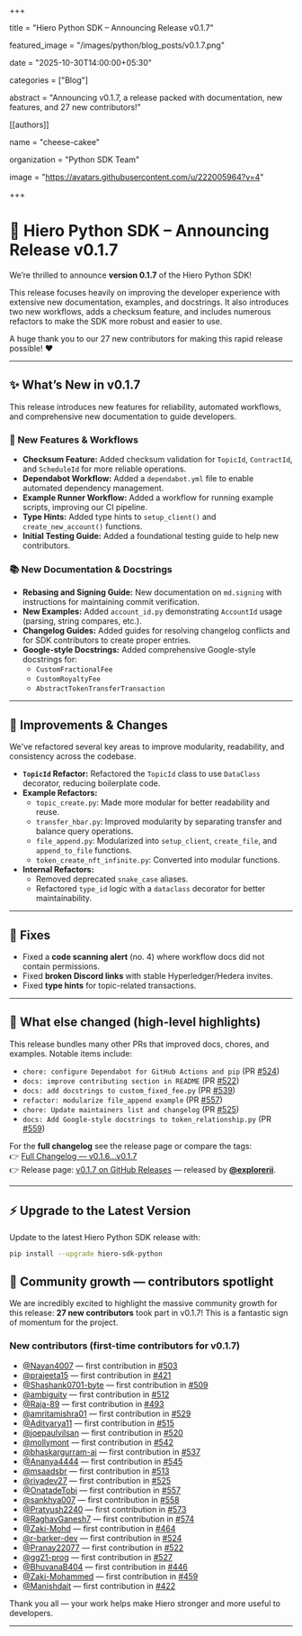 +++

title          = "Hiero Python SDK – Announcing Release v0.1.7"

featured_image = "/images/python/blog_posts/v0.1.7.png"

date           = "2025-10-30T14:00:00+05:30"

categories     = ["Blog"]

abstract       = "Announcing v0.1.7, a release packed with documentation, new features, and 27 new contributors!"

[[authors]]

  name         = "cheese-cakee"
  
  organization = "Python SDK Team"
  
  image        = "https://avatars.githubusercontent.com/u/222005964?v=4"
  
+++

# 🚀 Hiero Python SDK – Announcing Release v0.1.7

We’re thrilled to announce **version 0.1.7** of the Hiero Python SDK!

This release focuses heavily on improving the developer experience with extensive new documentation, examples, and docstrings. It also introduces two new workflows, adds a checksum feature, and includes numerous refactors to make the SDK more robust and easier to use.

A huge thank you to our 27 new contributors for making this rapid release possible! ❤️

---

## ✨ What’s New in v0.1.7

This release introduces new features for reliability, automated workflows, and comprehensive new documentation to guide developers.

### 🧾 New Features & Workflows
- **Checksum Feature:** Added checksum validation for `TopicId`, `ContractId`, and `ScheduleId` for more reliable operations.
- **Dependabot Workflow:** Added a `dependabot.yml` file to enable automated dependency management.
- **Example Runner Workflow:** Added a workflow for running example scripts, improving our CI pipeline.
- **Type Hints:** Added type hints to `setup_client()` and `create_new_account()` functions.
- **Initial Testing Guide:** Added a foundational testing guide to help new contributors.

### 📚 New Documentation & Docstrings
- **Rebasing and Signing Guide:** New documentation on `md.signing` with instructions for maintaining commit verification.
- **New Examples:** Added `account_id.py` demonstrating `AccountId` usage (parsing, string compares, etc.).
- **Changelog Guides:** Added guides for resolving changelog conflicts and for SDK contributors to create proper entries.
- **Google-style Docstrings:** Added comprehensive Google-style docstrings for:
  - `CustomFractionalFee`
  - `CustomRoyaltyFee`
  - `AbstractTokenTransferTransaction`

---

## 🔄 Improvements & Changes
We've refactored several key areas to improve modularity, readability, and consistency across the codebase.

- **`TopicId` Refactor:** Refactored the `TopicId` class to use `DataClass` decorator, reducing boilerplate code.
- **Example Refactors:**
  - `topic_create.py`: Made more modular for better readability and reuse.
  - `transfer_hbar.py`: Improved modularity by separating transfer and balance query operations.
  - `file_append.py`: Modularized into `setup_client`, `create_file`, and `append_to_file` functions.
  - `token_create_nft_infinite.py`: Converted into modular functions.
- **Internal Refactors:**
  - Removed deprecated `snake_case` aliases.
  - Refactored `type_id` logic with a `dataclass` decorator for better maintainability.

---

## 🐞 Fixes
- Fixed a **code scanning alert** (no. 4) where workflow docs did not contain permissions.
- Fixed **broken Discord links** with stable Hyperledger/Hedera invites.
- Fixed **type hints** for topic-related transactions.

---

## 📌 What else changed (high-level highlights)

This release bundles many other PRs that improved docs, chores, and examples. Notable items include:
- `chore: configure Dependabot for GitHub Actions and pip` (PR [#524](https://github.com/hiero-ledger/hiero-sdk-python/pull/524))
- `docs: improve contributing section in README` (PR [#522](https://github.com/hiero-ledger/hiero-sdk-python/pull/522))
- `docs: add docstrings to custom_fixed_fee.py` (PR [#539](https://github.com/hiero-ledger/hiero-sdk-python/pull/539))
- `refactor: modularize file_append example` (PR [#557](https://github.com/hiero-ledger/hiero-sdk-python/pull/557))
- `chore: Update maintainers list and changelog` (PR [#525](https://github.com/hiero-ledger/hiero-sdk-python/pull/525))
- `docs: Add Google-style docstrings to token_relationship.py` (PR [#559](https://github.com/hiero-ledger/hiero-sdk-python/pull/559))

For the **full changelog** see the release page or compare the tags:  
👉 [Full Changelog — v0.1.6...v0.1.7](https://github.com/hiero-ledger/hiero-sdk-python/compare/v0.1.6...v0.1.7)  
👉 Release page: [v0.1.7 on GitHub Releases](https://github.com/hiero-ledger/hiero-sdk-python/releases/tag/v0.1.7) — released by **[@explorerii](https://github.com/explorerii)**.

---
## ⚡ Upgrade to the Latest Version

Update to the latest Hiero Python SDK release with:

```bash
pip install --upgrade hiero-sdk-python
```



## 🙌 Community growth — contributors spotlight

We are incredibly excited to highlight the massive community growth for this release: **27 new contributors** took part in v0.1.7! This is a fantastic sign of momentum for the project.

### New contributors (first-time contributors for v0.1.7)
- [@Nayan4007](https://github.com/Nayan4007) — first contribution in [#503](https://github.com/hiero-ledger/hiero-sdk-python/pull/503)
- [@prajeeta15](https://github.com/prajeeta15) — first contribution in [#421](https://github.com/hiero-ledger/hiero-sdk-python/pull/421)
- [@Shashank0701-byte](https://github.com/Shashank0701-byte) — first contribution in [#509](https://github.com/hiero-ledger/hiero-sdk-python/pull/509)
- [@ambiguity](https://github.com/ambiguity) — first contribution in [#512](https://github.com/hiero-ledger/hiero-sdk-python/pull/512)
- [@Raja-89](https://github.com/Raja-89) — first contribution in [#493](https://github.com/hiero-ledger/hiero-sdk-python/pull/493)
- [@amritamishra01](https://github.com/amritamishra01) — first contribution in [#529](https://github.com/hiero-ledger/hiero-sdk-python/pull/529)
- [@Adityarya11](https://github.com/Adityarya11) — first contribution in [#515](https://github.com/hiero-ledger/hiero-sdk-python/pull/515)
- [@joepaulvilsan](https://github.com/joepaulvilsan) — first contribution in [#520](https://github.com/hiero-ledger/hiero-sdk-python/pull/520)
- [@mollymont](https://github.com/mollymont) — first contribution in [#542](https://github.com/hiero-ledger/hiero-sdk-python/pull/542)
- [@bhaskargurram-ai](https://github.com/bhaskargurram-ai) — first contribution in [#537](https://github.com/hiero-ledger/hiero-sdk-python/pull/537)
- [@Ananya4444](https://github.com/Ananya4444) — first contribution in [#545](https://github.com/hiero-ledger/hiero-sdk-python/pull/545)
- [@msaadsbr](https://github.com/msaadsbr) — first contribution in [#513](https://github.com/hiero-ledger/hiero-sdk-python/pull/513)
- [@riyadev27](https://github.com/riyadev27) — first contribution in [#525](https://github.com/hiero-ledger/hiero-sdk-python/pull/525)
- [@OnatadeTobi](https://github.com/OnatadeTobi) — first contribution in [#557](https://github.com/hiero-ledger/hiero-sdk-python/pull/557)
- [@sankhya007](https://github.com/sankhya007) — first contribution in [#558](https://github.com/hiero-ledger/hiero-sdk-python/pull/558)
- [@Pratyush2240](https://github.com/Pratyush2240) — first contribution in [#573](https://github.com/hiero-ledger/hiero-sdk-python/pull/573)
- [@RaghavGanesh7](https://github.com/RaghavGanesh7) — first contribution in [#574](https://github.com/hiero-ledger/hiero-sdk-python/pull/574)
- [@Zaki-Mohd](https://github.com/Zaki-Mohd) — first contribution in [#464](https://github.com/hiero-ledger/hiero-sdk-python/pull/464)
- [@r-barker-dev](https://github.com/r-barker-dev) — first contribution in [#524](https://github.com/hiero-ledger/hiero-sdk-python/pull/524)
- [@Pranay22077](https://github.com/Pranay22077) — first contribution in [#522](https://github.com/hiero-ledger/hiero-sdk-python/pull/522)
- [@gg21-prog](https://github.com/gg21-prog) — first contribution in [#527](https://github.com/hiero-ledger/hiero-sdk-python/pull/527)
- [@BhuvanaB404](https://github.com/BhuvanaB404) — first contribution in [#446](https://github.com/hiero-ledger/hiero-sdk-python/pull/446)
- [@Zaki-Mohammed](https://github.com/Zaki-Mohammed) — first contribution in [#459](https://github.com/hiero-ledger/hiero-sdk-python/pull/459)
- [@Manishdait](https://github.com/Manishdait) — first contribution in [#422](https://github.com/hiero-ledger/hiero-sdk-python/pull/422)

Thank you all — your work helps make Hiero stronger and more useful to developers.

---
